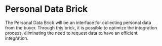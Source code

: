 # Personal Data Brick

The Personal Data Brick will be an interface for collecting personal data from the buyer. Through this brick, it is possible to optimize the integration process, eliminating the need to request data to have an efficient integration.
